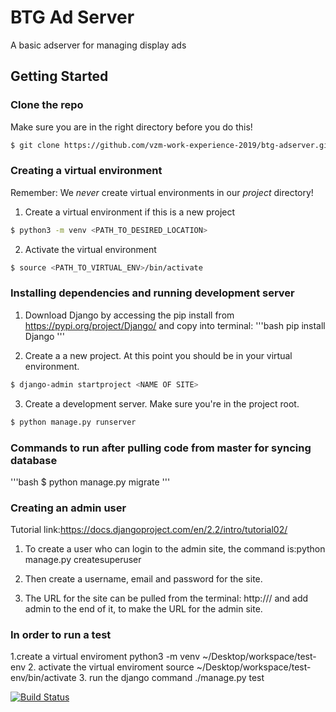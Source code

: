 # BTG Ad Server
A basic adserver for managing display ads

## Getting Started
### Clone the repo
Make sure you are in the right directory before you do this!

```bash
$ git clone https://github.com/vzm-work-experience-2019/btg-adserver.git
```


### Creating a virtual environment

Remember: We _never_ create virtual environments in our _project_ directory!

1. Create a virtual environment if this is a new project
```bash
$ python3 -m venv <PATH_TO_DESIRED_LOCATION>
```

2. Activate the virtual environment
```bash
$ source <PATH_TO_VIRTUAL_ENV>/bin/activate
```

### Installing dependencies and running development server

1. Download Django by accessing the pip install from https://pypi.org/project/Django/ and copy into terminal:
'''bash
pip install Django
'''

2. Create a a new project. At this point you should be in your virtual environment.
```bash
$ django-admin startproject <NAME OF SITE>
```

3. Create a development server. Make sure you're in the project root.
```bash
$ python manage.py runserver
```


### Commands to run after pulling code from master for syncing database
'''bash
$ python manage.py migrate
'''

### Creating an admin user

Tutorial link:https://docs.djangoproject.com/en/2.2/intro/tutorial02/

1. To create a user who can login to the admin site, the command is:python manage.py createsuperuser

2. Then create a username, email and password for the site.

3. The URL for the site can be pulled from the terminal: http://<given IP address>/ and add admin to the end of it, to make the URL for the admin site.

 ### In order to run a test
 
 1.create a virtual enviroment python3 -m venv ~/Desktop/workspace/test-env
 2. activate the virtual enviroment source ~/Desktop/workspace/test-env/bin/activate
 3. run the django command ./manage.py test
 



[![Build Status](https://travis-ci.org/vzm-work-experience-2019/btg-adserver.svg?branch=master)](https://travis-ci.org/vzm-work-experience-2019/btg-adserver)
